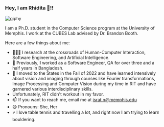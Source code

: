 ### Hey, I am Rhidita 👋!!
![giphy](https://github.com/Rhidz/Rhidz/assets/36930197/fb001767-2708-444d-8b60-f497f7e5f4a6)



I am a Ph.D. student in the Computer Science program at the University of Memphis. I work at the CUBES Lab advised by Dr. Brandon Booth.

Here are a few things about me:
- 👩🏻‍🔬 I research at the crossroads of Human-Computer Interaction, Software Engineering, and Artificial Intelligence. 
- 👯 Previously, I worked as a Software Engineer, QA for over three and a half years in Bangladesh.
- 🤔 I moved to the States in the Fall of 2022 and have learned intensively about vision and imaging through courses like Fourier transformations, Image Processing and Computer Vision during my time in RIT and have garnered various interdisciplinary skills.
- Unfortunately, RIT didn't workout in my favor.
- 📫 If you want to reach me, email me at israt.n@memphis.edu
- 😄 Pronouns: She, Her 
- ⚡ I love table tennis and travelling a lot, and right now I am trying to learn bouldering.


